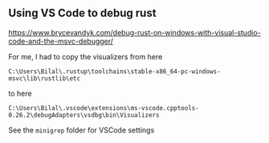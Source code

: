 ## Using VS Code to debug rust

https://www.brycevandyk.com/debug-rust-on-windows-with-visual-studio-code-and-the-msvc-debugger/


For me, I had to copy the visualizers
from here
```
C:\Users\Bilal\.rustup\toolchains\stable-x86_64-pc-windows-msvc\lib\rustlib\etc
```

to here

```
C:\Users\Bilal\.vscode\extensions\ms-vscode.cpptools-0.26.2\debugAdapters\vsdbg\bin\Visualizers
```

See the `minigrep` folder for VSCode settings
